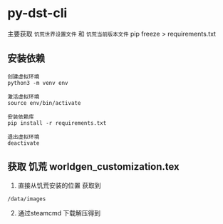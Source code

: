 # py-dst-cli

主要获取 `饥荒世界设置文件` 和 `饥荒当前版本文件`
pip freeze > requirements.txt
## 安装依赖
```
创建虚拟环境
python3 -m venv env

激活虚拟环境
source env/bin/activate

安装依赖库
pip install -r requirements.txt

退出虚拟环境
deactivate
```

## 获取 饥荒 worldgen_customization.tex

1. 直接从饥荒安装的位置 获取到

```
/data/images
```
2. 通过steamcmd 下载解压得到


